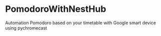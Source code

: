 # PomodoroWithNestHub
Automation Pomodoro based on your timetable with Google smart device using pychromecast
